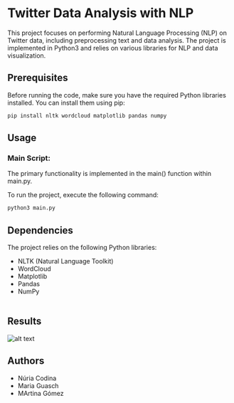 # Twitter Data Analysis with NLP

This project focuses on performing Natural Language Processing (NLP) on Twitter data, including preprocessing text and data analysis. The project is implemented in Python3 and relies on various libraries for NLP and data visualization.

## Prerequisites

Before running the code, make sure you have the required Python libraries installed. You can install them using pip:

```bash
pip install nltk wordcloud matplotlib pandas numpy 
```
## Usage
### Main Script: 
The primary functionality is implemented in the main() function within main.py.


To run the project, execute the following command:

```bash
python3 main.py
```

## Dependencies 
The project relies on the following Python libraries:
- NLTK (Natural Language Toolkit)
- WordCloud
- Matplotlib
- Pandas
- NumPy
<br></br>

## Results 
![alt text](./results/img.png)

## Authors
- Núria Codina 
- Maria Guasch 
- MArtina Gómez 
